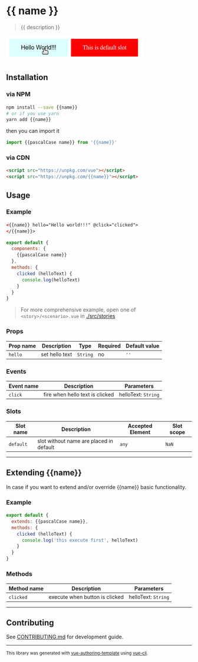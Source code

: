 # {{ name }}

> {{ description }}

<!-- Use https://github.com/phw/peek or https://github.com/ShareX/ShareX to record your component in action as gif -->
![](./screenplay.gif)

## Installation

### via NPM

```bash
npm install --save {{name}}
# or if you use yarn
yarn add {{name}}
```

then you can import it

```js
import {{pascalCase name}} from '{{name}}'
```

### via CDN

```html
<script src="https://unpkg.com/vue"></script>
<script src="https://unpkg.com/{{name}}"></script>
```

## Usage

### Example

```html
<{{name}} hello="Hello world!!!" @click="clicked">
</{{name}}>
```

```js
export default {
  components: {
    {{pascalCase name}}
  },
  methods: {
    clicked (helloText) {
      console.log(helloText)
    }
  }
}
```

> For more comprehensive example, open one of `<story>/<scenario>.vue` in [./src/stories](./src/stories)

### Props

| Prop name | Description | Type | Required | Default value |
|---------- |-------- |---------- |---------- |---------- |
| `hello` | set hello text | `String` | no | `''` |

### Events

| Event name | Description | Parameters |
|---------- |-------- |---------- |
| `click` | fire when hello text is clicked | helloText: `String` |

### Slots

| Slot name | Description | Accepted Element | Slot scope |
|---------- |-------- |---------- |---------- |
| `default` | slot without name are placed in default | `any` | `NaN` |

---

## Extending {{name}}

In case if you want to extend and/or override {{name}} basic functionality.

### Example

```js
export default {
  extends: {{pascalCase name}},
  methods: {
    clicked (helloText) {
      console.log('this execute first', helloText)
    }
  }
}
```

### Methods

| Method name | Description | Parameters |
|---------- |-------- |---------- |
| `clicked` | execute when button is clicked | helloText: `String` |

---

## Contributing

See [CONTRIBUTING.md](./CONTRIBUTING.md) for development guide.

---
<sup>This library was generated with [vue-authoring-template](https://github.com/DrSensor/vue-authoring-template) using [vue-cli](https://github.com/vuejs/vue-cli).</sup>
